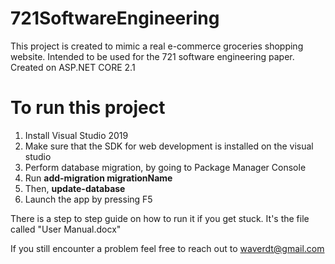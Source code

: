 # 721SoftwareEngineering

This project is created to mimic a real e-commerce groceries shopping website.
Intended to be used for the 721 software engineering paper.
Created on ASP.NET CORE 2.1

# To run this project

1.  Install Visual Studio 2019
2.  Make sure that the SDK for web development is installed on the visual studio
3.  Perform database migration, by going to Package Manager Console
4.  Run **add-migration migrationName**
5.  Then, **update-database**
6.  Launch the app by pressing F5

There is a step to step guide on how to run it if you get stuck. It's the file called "User Manual.docx"

If you still encounter a problem feel free to reach out to waverdt@gmail.com
